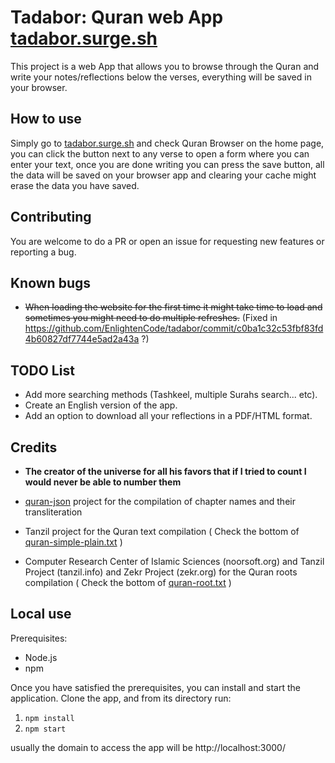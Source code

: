 # Tadabor: Quran web App [tadabor.surge.sh](http://tadabor.surge.sh/)

This project is a web App that allows you to browse through the Quran and write your notes/reflections below the verses, everything will be saved in your browser.

## How to use

Simply go to [tadabor.surge.sh](http://tadabor.surge.sh/) and check Quran Browser on the home page, you can click the button next to any verse to open a form where you can enter your text, once you are done writing you can press the save button, all the data will be saved on your browser app and clearing your cache might erase the data you have saved.

## Contributing

You are welcome to do a PR or open an issue for requesting new features or reporting a bug.

## Known bugs

- ~~When loading the website for the first time it might take time to load and sometimes you might need to do multiple refreshes.~~ (Fixed in https://github.com/EnlightenCode/tadabor/commit/c0ba1c32c53fbf83fd4b60827df7744e5ad2a43a ?)

## TODO List

- Add more searching methods (Tashkeel, multiple Surahs search... etc).
- Create an English version of the app.
- Add an option to download all your reflections in a PDF/HTML format.

## Credits

- **The creator of the universe for all his favors that if I tried to count I would never be able to number them**

- [quran-json](https://github.com/risan/quran-json) project for the compilation of chapter names and their transliteration
- Tanzil project for the Quran text compilation ( Check the bottom of [quran-simple-plain.txt](https://raw.githubusercontent.com/EnlightenCode/tadabor/master/public/res/quran-simple-plain.txt) )
- Computer Research Center of Islamic Sciences (noorsoft.org) and Tanzil Project (tanzil.info) and Zekr Project (zekr.org) for the Quran roots compilation ( Check the bottom of [quran-root.txt](https://github.com/EnlightenCode/tadabor/blob/master/public/res/quran-root.txt) )

## Local use

Prerequisites:

- Node.js
- npm

Once you have satisfied the prerequisites, you can install and start the application. Clone the app, and from its directory run:

1. `npm install`
2. `npm start`

usually the domain to access the app will be http://localhost:3000/
